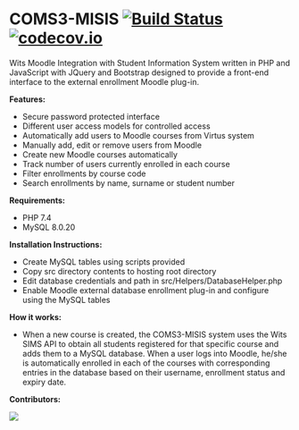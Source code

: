 # COMS3-MISIS [![Build Status](https://travis-ci.org/1826461/COMS3-MISIS.svg?branch=master)](https://travis-ci.org/1826461/COMS3-MISIS) [![codecov.io](https://codecov.io/gh/1826461/COMS3-MISIS/coverage.svg?branch=master)](https://codecov.io/gh/1826461/COMS3-MISIS)
Wits Moodle Integration with Student Information System written in PHP and JavaScript with JQuery and Bootstrap designed to provide a front-end interface to the external enrollment Moodle plug-in. 

**Features:**
  - Secure password protected interface
  - Different user access models for controlled access
  - Automatically add users to Moodle courses from Virtus system
  - Manually add, edit or remove users from Moodle
  - Create new Moodle courses automatically
  - Track number of users currently enrolled in each course
  - Filter enrollments by course code
  - Search enrollments by name, surname or student number

**Requirements:**
  - PHP 7.4
  - MySQL 8.0.20
  
**Installation Instructions:**
  - Create MySQL tables using scripts provided
  - Copy src directory contents to hosting root directory
  - Edit database credentials and path in src/Helpers/DatabaseHelper.php
  - Enable Moodle external database enrollment plug-in and configure using the MySQL tables
  
**How it works:**
  - When a new course is created, the COMS3-MISIS system uses the Wits SIMS API to obtain all students registered for that specific course and adds them to a MySQL database. When a user logs into Moodle, he/she is automatically enrolled in each of the courses with corresponding entries in the database based on their username, enrollment status and expiry date.  

**Contributors:**

<a href="https://github.com/1826461/COMS3-MISIS/graphs/contributors">
  <img src="https://contributors-img.web.app/image?repo=1826461/COMS3-MISIS"/>
</a>
